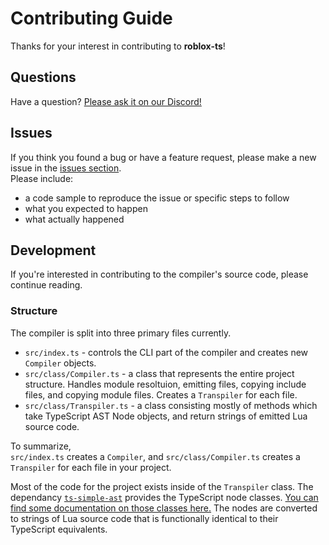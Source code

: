 # Contributing Guide
Thanks for your interest in contributing to **roblox-ts**!

## Questions
Have a question? [Please ask it on our Discord!](https://discord.gg/f6Rn6RY)

## Issues
If you think you found a bug or have a feature request, please make a new issue in the [issues section](https://github.com/roblox-ts/roblox-ts).\
Please include:
- a code sample to reproduce the issue or specific steps to follow
- what you expected to happen
- what actually happened

## Development
If you're interested in contributing to the compiler's source code, please continue reading.

### Structure
The compiler is split into three primary files currently.
- `src/index.ts` - controls the CLI part of the compiler and creates new `Compiler` objects.
- `src/class/Compiler.ts` - a class that represents the entire project structure. Handles module resoltuion, emitting files, copying include files, and copying module files. Creates a `Transpiler` for each file.
- `src/class/Transpiler.ts` - a class consisting mostly of methods which take TypeScript AST Node objects, and return strings of emitted Lua source code.

To summarize,\
`src/index.ts` creates a `Compiler`, and `src/class/Compiler.ts` creates a `Transpiler` for each file in your project.

Most of the code for the project exists inside of the `Transpiler` class. The dependancy [`ts-simple-ast`](https://github.com/dsherret/ts-simple-ast) provides the TypeScript node classes. [You can find some documentation on those classes here.](https://dsherret.github.io/ts-simple-ast/) The nodes are converted to strings of Lua source code that is functionally identical to their TypeScript equivalents.